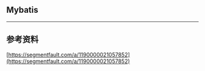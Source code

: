 ## Mybatis














***

## 参考资料
[https://segmentfault.com/a/1190000021057852](https://segmentfault.com/a/1190000021057852)